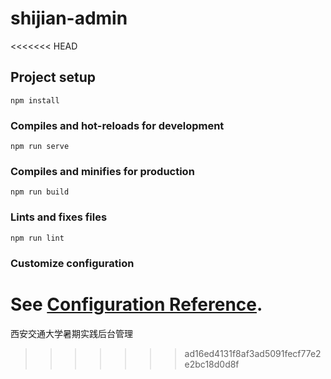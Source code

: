 # shijian-admin
<<<<<<< HEAD

## Project setup
```
npm install
```

### Compiles and hot-reloads for development
```
npm run serve
```

### Compiles and minifies for production
```
npm run build
```

### Lints and fixes files
```
npm run lint
```

### Customize configuration
See [Configuration Reference](https://cli.vuejs.org/config/).
=======
西安交通大学暑期实践后台管理
>>>>>>> ad16ed4131f8af3ad5091fecf77e2e2bc18d0d8f
